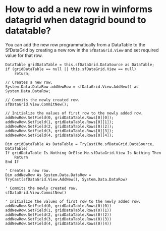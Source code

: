 # How to add a new row in winforms datagrid when datagrid bound to datatable?
You can add the new row programmatically from a DataTable to the SfDataGrid by creating a new row in the `SfDataGrid.View` and set required value for that row.

```
DataTable gridDataTable = this.sfDataGrid.DataSource as DataTable;
if (gridDataTable == null || this.sfDataGrid.View == null)
    return;

// Creates a new row.
System.Data.DataRow addNewRow = sfDataGrid.View.AddNew() as System.Data.DataRow;

// Commits the newly created row.
sfDataGrid.View.CommitNew();

// Initialize the values of first row to the newly added row.
addNewRow.SetField(0, gridDataTable.Rows[0][0]);
addNewRow.SetField(1, gridDataTable.Rows[0][1]);
addNewRow.SetField(2, gridDataTable.Rows[0][2]);
addNewRow.SetField(3, gridDataTable.Rows[0][3]);
addNewRow.SetField(4, gridDataTable.Rows[0][4]);

```

```
Dim gridDataTable As DataTable = TryCast(Me.sfDataGrid.DataSource, DataTable)
If gridDataTable Is Nothing OrElse Me.sfDataGrid.View Is Nothing Then
	Return
End If

' Creates a new row.
Dim addNewRow As System.Data.DataRow = TryCast(sfDataGrid.View.AddNew(), System.Data.DataRow)

' Commits the newly created row.
sfDataGrid.View.CommitNew()

' Initialize the values of first row to the newly added row.
addNewRow.SetField(0, gridDataTable.Rows(0)(0))
addNewRow.SetField(1, gridDataTable.Rows(0)(1))
addNewRow.SetField(2, gridDataTable.Rows(0)(2))
addNewRow.SetField(3, gridDataTable.Rows(0)(3))
addNewRow.SetField(4, gridDataTable.Rows(0)(4))

```